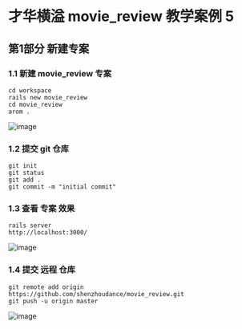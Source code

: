 
# 才华横溢 movie_review 教学案例 5

## 第1部分 新建专案

### 1.1 新建 movie_review 专案
```
cd workspace
rails new movie_review
cd movie_review
arom .
```
![image](https://ws1.sinaimg.cn/large/006tNc79gy1fped2gk5wvj31kw0tjwki.jpg)

### 1.2 提交 git 仓库
```
git init
git status
git add .
git commit -m "initial commit"
```
### 1.3 查看 专案 效果
```
rails server
http://localhost:3000/
```
![image](https://ws1.sinaimg.cn/large/006tNc79gy1fped0wpmnkj31cm10k1kx.jpg)
### 1.4 提交 远程 仓库
```
git remote add origin https://github.com/shenzhoudance/movie_review.git
git push -u origin master
```
![image](https://ws1.sinaimg.cn/large/006tNc79gy1fped3zehuwj31ka0ycage.jpg)

